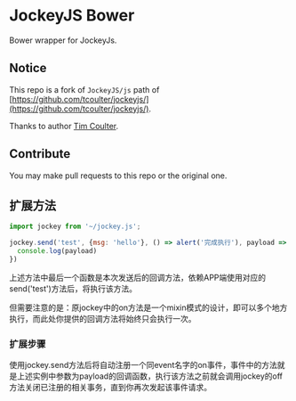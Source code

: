 # JockeyJS Bower

Bower wrapper for JockeyJs.

## Notice

This repo is a fork of `JockeyJS/js` path of [https://github.com/tcoulter/jockeyjs/](https://github.com/tcoulter/jockeyjs/).

Thanks to author [Tim Coulter](https://github.com/tcoulter).

## Contribute

You may make pull requests to this repo or the original one.

## 扩展方法

```javascript
import jockey from '~/jockey.js';

jockey.send('test', {msg: 'hello'}, () => alert('完成执行'), payload => {
  console.log(payload)
})
```

上述方法中最后一个函数是本次发送后的回调方法，依赖APP端使用对应的send('test')方法后，将执行该方法。

但需要注意的是：原jockey中的on方法是一个mixin模式的设计，即可以多个地方执行，而此处你提供的回调方法将始终只会执行一次。

### 扩展步骤

使用jockey.send方法后将自动注册一个同event名字的on事件，事件中的方法就是上述实例中参数为payload的回调函数，执行该方法之前就会调用jockey的off方法关闭已注册的相关事务，直到你再次发起该事件请求。
